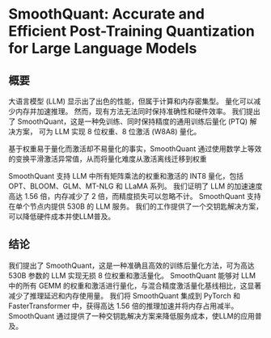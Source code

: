 

# SmoothQuant: Accurate and Efficient Post-Training Quantization for Large Language Models

## 概要

大语言模型 (LLM) 显示出了出色的性能，但属于计算和内存密集型。 量化可以减少内存并加速推理。 
然而，现有方法无法同时保持准确性和硬件效率。 我们提出了 SmoothQuant，这是一种免训练、同时保持精度的通用训练后量化 (PTQ) 解决方案，
可为 LLM 实现 8 位权重、8 位激活 (W8A8) 量化。 

基于权重易于量化而激活却不易量化的事实，SmoothQuant 通过使用数学上等效的变换平滑激活异常值，从而将量化难度从激活离线迁移到权重

SmoothQuant 支持 LLM 中所有矩阵乘法的权重和激活的 INT8 量化，包括 OPT、BLOOM、GLM、MT-NLG 和 LLaMA 系列。
我们证明了 LLM 的加速速度高达 1.56 倍，内存减少了 2 倍，而精度损失可以忽略不计。 
SmoothQuant 支持在单个节点内提供 530B 的 LLM 服务。 我们的工作提供了一个交钥匙解决方案，可以降低硬件成本并使LLM普及。






## 结论 

我们提出了 SmoothQuant，这是一种准确且高效的训练后量化方法，可为高达 530B 参数的 LLM 实现无损 8 位权重和激活量化。 
SmoothQuant 能够对 LLM 中的所有 GEMM 的权重和激活进行量化，与混合精度激活量化基线相比，这显著减少了推理延迟和内存使用量。 
我们将 SmoothQuant 集成到 PyTorch 和 FasterTransformer 中，获得高达 1.56 倍的推理加速并将内存占用减半。 
SmoothQuant 通过提供了一种交钥匙解决方案来降低服务成本，使LLM的应用普及。




